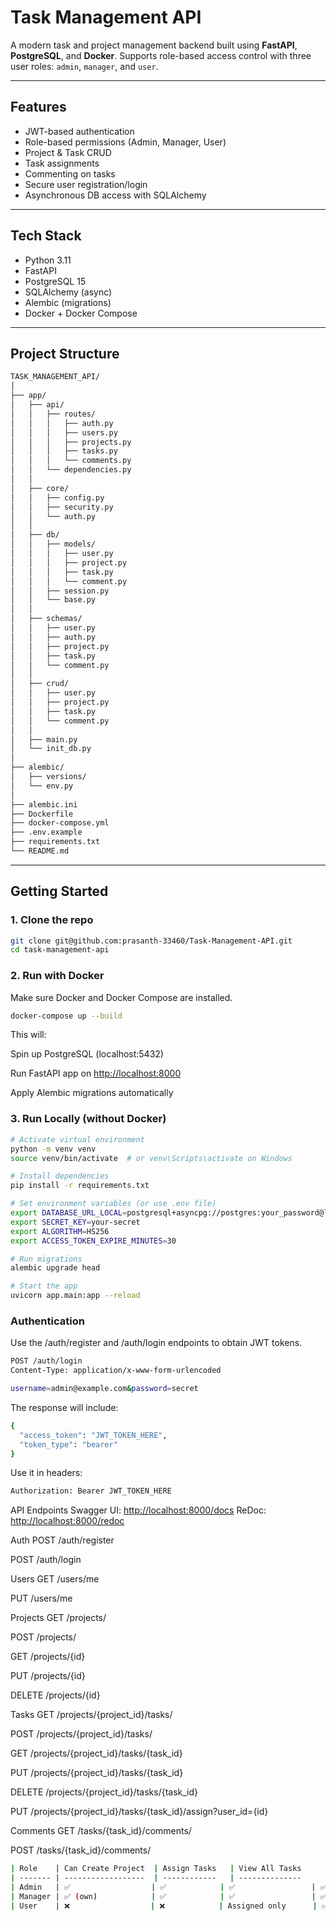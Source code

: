 # Task Management API

A modern task and project management backend built using **FastAPI**, **PostgreSQL**, and **Docker**. Supports role-based access control with three user roles: `admin`, `manager`, and `user`.

---

## Features

- JWT-based authentication
- Role-based permissions (Admin, Manager, User)
- Project & Task CRUD
- Task assignments
- Commenting on tasks
- Secure user registration/login
- Asynchronous DB access with SQLAlchemy

---

## Tech Stack

- Python 3.11
- FastAPI
- PostgreSQL 15
- SQLAlchemy (async)
- Alembic (migrations)
- Docker + Docker Compose

---

## Project Structure

```bash
TASK_MANAGEMENT_API/
│
├── app/
│   ├── api/
│   │   ├── routes/
│   │   │   ├── auth.py
│   │   │   ├── users.py
│   │   │   ├── projects.py
│   │   │   ├── tasks.py
│   │   │   └── comments.py
│   │   └── dependencies.py
│   │
│   ├── core/
│   │   ├── config.py
│   │   ├── security.py
│   │   └── auth.py
│   │
│   ├── db/
│   │   ├── models/
│   │   │   ├── user.py
│   │   │   ├── project.py
│   │   │   ├── task.py
│   │   │   └── comment.py
│   │   ├── session.py
│   │   └── base.py
│   │
│   ├── schemas/
│   │   ├── user.py
│   │   ├── auth.py
│   │   ├── project.py
│   │   ├── task.py
│   │   └── comment.py
│   │
│   ├── crud/
│   │   ├── user.py
│   │   ├── project.py
│   │   ├── task.py
│   │   └── comment.py
│   │
│   ├── main.py
│   └── init_db.py
│
├── alembic/
│   ├── versions/
│   └── env.py
│
├── alembic.ini
├── Dockerfile
├── docker-compose.yml
├── .env.example
├── requirements.txt
└── README.md
```

---

## Getting Started

### 1. Clone the repo

```bash
git clone git@github.com:prasanth-33460/Task-Management-API.git
cd task-management-api
```

### 2. Run with Docker

Make sure Docker and Docker Compose are installed.

```bash
docker-compose up --build
```

This will:

Spin up PostgreSQL (localhost:5432)

Run FastAPI app on <http://localhost:8000>

Apply Alembic migrations automatically

### 3. Run Locally (without Docker)

```bash
# Activate virtual environment
python -m venv venv
source venv/bin/activate  # or venv\Scripts\activate on Windows

# Install dependencies
pip install -r requirements.txt

# Set environment variables (or use .env file)
export DATABASE_URL_LOCAL=postgresql+asyncpg://postgres:your_password@localhost:5432/taskdb
export SECRET_KEY=your-secret
export ALGORITHM=HS256
export ACCESS_TOKEN_EXPIRE_MINUTES=30

# Run migrations
alembic upgrade head

# Start the app
uvicorn app.main:app --reload
```

### Authentication

Use the /auth/register and /auth/login endpoints to obtain JWT tokens.

```bash
POST /auth/login
Content-Type: application/x-www-form-urlencoded

username=admin@example.com&password=secret
```

The response will include:

```bash
{
  "access_token": "JWT_TOKEN_HERE",
  "token_type": "bearer"
}
```

Use it in headers:

```bash
Authorization: Bearer JWT_TOKEN_HERE
```

API Endpoints
  Swagger UI: <http://localhost:8000/docs>
  ReDoc: <http://localhost:8000/redoc>

Auth
POST /auth/register

POST /auth/login

Users
GET /users/me

PUT /users/me

Projects
GET /projects/

POST /projects/

GET /projects/{id}

PUT /projects/{id}

DELETE /projects/{id}

Tasks
GET /projects/{project_id}/tasks/

POST /projects/{project_id}/tasks/

GET /projects/{project_id}/tasks/{task_id}

PUT /projects/{project_id}/tasks/{task_id}

DELETE /projects/{project_id}/tasks/{task_id}

PUT /projects/{project_id}/tasks/{task_id}/assign?user_id={id}

Comments
GET /tasks/{task_id}/comments/

POST /tasks/{task_id}/comments/

```bash
| Role    | Can Create Project  | Assign Tasks   | View All Tasks     | Comment |
| ------- | ------------------  | ------------   | --------------     | ------- |
| Admin   | ✅                  | ✅            | ✅                 | ✅     |
| Manager | ✅ (own)            | ✅            | ✅                 | ✅     |
| User    | ❌                  | ❌            | Assigned only      | ✅      |
```
